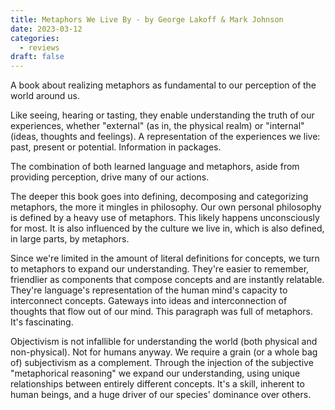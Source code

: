 ```yaml
---
title: Metaphors We Live By - by George Lakoff & Mark Johnson
date: 2023-03-12
categories:
  - reviews
draft: false
---
```


A book about realizing metaphors as fundamental to our perception of the world around us.

Like seeing, hearing or tasting, they enable understanding the truth of our experiences, whether "external" (as in, the physical realm) or "internal" (ideas, thoughts and feelings).
A representation of the experiences we live: past, present or potential.
Information in packages.

The combination of both learned language and metaphors, aside from providing perception, drive many of our actions.

The deeper this book goes into defining, decomposing and categorizing metaphors, the more it mingles in philosophy.
Our own personal philosophy is defined by a heavy use of metaphors. This likely happens unconsciously for most.
It is also influenced by the culture we live in, which is also defined, in large parts, by metaphors.

Since we're limited in the amount of literal definitions for concepts, we turn to metaphors to expand our understanding.
They're easier to remember, friendlier as components that compose concepts and are instantly relatable.
They're language's representation of the human mind's capacity to interconnect concepts.
Gateways into ideas and interconnection of thoughts that flow out of our mind.
This paragraph was full of metaphors.
It's fascinating.

Objectivism is not infallible for understanding the world (both physical and non-physical). Not for humans anyway.
We require a grain (or a whole bag of) subjectivism as a complement.
Through the injection of the subjective "metaphorical reasoning" we expand our understanding, using unique relationships between entirely different concepts.
It's a skill, inherent to human beings, and a huge driver of our species' dominance over others.
